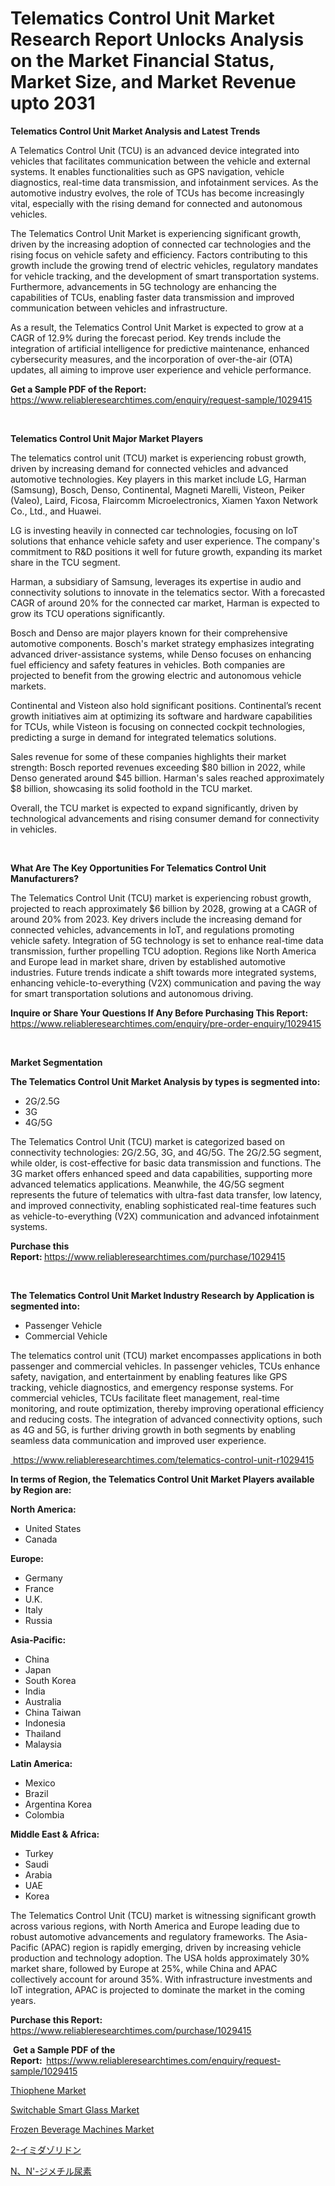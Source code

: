 <p><h1>Telematics Control Unit Market Research Report Unlocks Analysis on the Market Financial Status, Market Size, and Market Revenue upto 2031</h1></p><p><strong>Telematics Control Unit Market Analysis and Latest Trends</strong></p>
<p><p>A Telematics Control Unit (TCU) is an advanced device integrated into vehicles that facilitates communication between the vehicle and external systems. It enables functionalities such as GPS navigation, vehicle diagnostics, real-time data transmission, and infotainment services. As the automotive industry evolves, the role of TCUs has become increasingly vital, especially with the rising demand for connected and autonomous vehicles.</p><p>The Telematics Control Unit Market is experiencing significant growth, driven by the increasing adoption of connected car technologies and the rising focus on vehicle safety and efficiency. Factors contributing to this growth include the growing trend of electric vehicles, regulatory mandates for vehicle tracking, and the development of smart transportation systems. Furthermore, advancements in 5G technology are enhancing the capabilities of TCUs, enabling faster data transmission and improved communication between vehicles and infrastructure.</p><p>As a result, the Telematics Control Unit Market is expected to grow at a CAGR of 12.9% during the forecast period. Key trends include the integration of artificial intelligence for predictive maintenance, enhanced cybersecurity measures, and the incorporation of over-the-air (OTA) updates, all aiming to improve user experience and vehicle performance.</p></p>
<p><strong>Get a Sample PDF of the Report:&nbsp;</strong> <a href="https://www.reliableresearchtimes.com/enquiry/request-sample/1029415">https://www.reliableresearchtimes.com/enquiry/request-sample/1029415</a></p>
<p>&nbsp;</p>
<p><strong>Telematics Control Unit Major Market Players</strong></p>
<p><p>The telematics control unit (TCU) market is experiencing robust growth, driven by increasing demand for connected vehicles and advanced automotive technologies. Key players in this market include LG, Harman (Samsung), Bosch, Denso, Continental, Magneti Marelli, Visteon, Peiker (Valeo), Laird, Ficosa, Flaircomm Microelectronics, Xiamen Yaxon Network Co., Ltd., and Huawei.</p><p>LG is investing heavily in connected car technologies, focusing on IoT solutions that enhance vehicle safety and user experience. The company's commitment to R&D positions it well for future growth, expanding its market share in the TCU segment.</p><p>Harman, a subsidiary of Samsung, leverages its expertise in audio and connectivity solutions to innovate in the telematics sector. With a forecasted CAGR of around 20% for the connected car market, Harman is expected to grow its TCU operations significantly.</p><p>Bosch and Denso are major players known for their comprehensive automotive components. Bosch's market strategy emphasizes integrating advanced driver-assistance systems, while Denso focuses on enhancing fuel efficiency and safety features in vehicles. Both companies are projected to benefit from the growing electric and autonomous vehicle markets.</p><p>Continental and Visteon also hold significant positions. Continental’s recent growth initiatives aim at optimizing its software and hardware capabilities for TCUs, while Visteon is focusing on connected cockpit technologies, predicting a surge in demand for integrated telematics solutions.</p><p>Sales revenue for some of these companies highlights their market strength: Bosch reported revenues exceeding $80 billion in 2022, while Denso generated around $45 billion. Harman's sales reached approximately $8 billion, showcasing its solid foothold in the TCU market.</p><p>Overall, the TCU market is expected to expand significantly, driven by technological advancements and rising consumer demand for connectivity in vehicles.</p></p>
<p>&nbsp;</p>
<p><strong>What Are The Key Opportunities For Telematics Control Unit Manufacturers?</strong></p>
<p><p>The Telematics Control Unit (TCU) market is experiencing robust growth, projected to reach approximately $6 billion by 2028, growing at a CAGR of around 20% from 2023. Key drivers include the increasing demand for connected vehicles, advancements in IoT, and regulations promoting vehicle safety. Integration of 5G technology is set to enhance real-time data transmission, further propelling TCU adoption. Regions like North America and Europe lead in market share, driven by established automotive industries. Future trends indicate a shift towards more integrated systems, enhancing vehicle-to-everything (V2X) communication and paving the way for smart transportation solutions and autonomous driving.</p></p>
<p><strong>Inquire or Share Your Questions If Any Before Purchasing This Report:</strong> <a href="https://www.reliableresearchtimes.com/enquiry/pre-order-enquiry/1029415">https://www.reliableresearchtimes.com/enquiry/pre-order-enquiry/1029415</a></p>
<p>&nbsp;</p>
<p><strong>Market Segmentation</strong></p>
<p><strong>The Telematics Control Unit Market Analysis by types is segmented into:</strong></p>
<p><ul><li>2G/2.5G</li><li>3G</li><li>4G/5G</li></ul></p>
<p><p>The Telematics Control Unit (TCU) market is categorized based on connectivity technologies: 2G/2.5G, 3G, and 4G/5G. The 2G/2.5G segment, while older, is cost-effective for basic data transmission and functions. The 3G market offers enhanced speed and data capabilities, supporting more advanced telematics applications. Meanwhile, the 4G/5G segment represents the future of telematics with ultra-fast data transfer, low latency, and improved connectivity, enabling sophisticated real-time features such as vehicle-to-everything (V2X) communication and advanced infotainment systems.</p></p>
<p><strong>Purchase this Report:&nbsp;</strong><a href="https://www.reliableresearchtimes.com/purchase/1029415">https://www.reliableresearchtimes.com/purchase/1029415</a></p>
<p>&nbsp;</p>
<p><strong>The Telematics Control Unit Market Industry Research by Application is segmented into:</strong></p>
<p><ul><li>Passenger Vehicle</li><li>Commercial Vehicle</li></ul></p>
<p><p>The telematics control unit (TCU) market encompasses applications in both passenger and commercial vehicles. In passenger vehicles, TCUs enhance safety, navigation, and entertainment by enabling features like GPS tracking, vehicle diagnostics, and emergency response systems. For commercial vehicles, TCUs facilitate fleet management, real-time monitoring, and route optimization, thereby improving operational efficiency and reducing costs. The integration of advanced connectivity options, such as 4G and 5G, is further driving growth in both segments by enabling seamless data communication and improved user experience.</p></p>
<p><a href="https://www.reliableresearchtimes.com/telematics-control-unit-r1029415">&nbsp;https://www.reliableresearchtimes.com/telematics-control-unit-r1029415</a></p>
<p><strong>In terms of Region, the Telematics Control Unit Market Players available by Region are:</strong></p>
<p>
    <p> <strong> North America: </strong>
        <ul>
            <li>United States</li>
            <li>Canada</li>
        </ul>
        </p> 
    <p> <strong> Europe: </strong>
        <ul>
            <li>Germany</li>
            <li>France</li>
            <li>U.K.</li>
            <li>Italy</li>
            <li>Russia</li>
        </ul>
        </p> 
    <p> <strong> Asia-Pacific: </strong>
        <ul>
            <li>China</li>
            <li>Japan</li>
            <li>South Korea</li>
            <li>India</li>
            <li>Australia</li>
            <li>China Taiwan</li>
            <li>Indonesia</li>
            <li>Thailand</li>
            <li>Malaysia</li>
        </ul>
        </p> 
    <p> <strong> Latin America: </strong>
        <ul>
            <li>Mexico</li>
            <li>Brazil</li>
            <li>Argentina Korea</li>
            <li>Colombia</li>
        </ul>
        </p> 
    <p> <strong> Middle East & Africa: </strong>
        <ul>
            <li>Turkey</li>
            <li>Saudi</li>
            <li>Arabia</li>
            <li>UAE</li>
            <li>Korea</li>
        </ul>
    </p>
    </p>
<p><p>The Telematics Control Unit (TCU) market is witnessing significant growth across various regions, with North America and Europe leading due to robust automotive advancements and regulatory frameworks. The Asia-Pacific (APAC) region is rapidly emerging, driven by increasing vehicle production and technology adoption. The USA holds approximately 30% market share, followed by Europe at 25%, while China and APAC collectively account for around 35%. With infrastructure investments and IoT integration, APAC is projected to dominate the market in the coming years.</p></p>
<p><strong>Purchase this Report: </strong><a href="https://www.reliableresearchtimes.com/purchase/1029415">https://www.reliableresearchtimes.com/purchase/1029415</a></p>
<p>&nbsp;<strong>Get a Sample PDF of the Report:&nbsp;&nbsp;</strong><a href="https://www.reliableresearchtimes.com/enquiry/request-sample/1029415">https://www.reliableresearchtimes.com/enquiry/request-sample/1029415</a></p>
<p><strong></strong></p>
<p><p><a href="https://medium.com/@patricbguth07/the-thiophene-market-industry-provides-a-comprehensive-and-current-analysis-of-the-sector-d1e1e7dd52c2">Thiophene Market</a></p><p><a href="https://issuu.com/reportprime-2/docs/switchable-smart-glass-market-size-_4ed6e41376772e">Switchable Smart Glass Market</a></p><p><a href="https://www.linkedin.com/pulse/global-frozen-beverage-machines-market-focus-application-end-use-j4uqf?trackingId=bMNFEXjiSWiyGkKvxZ9q5g%3D%3D">Frozen Beverage Machines Market</a></p><p><a href="https://medium.com/@lindakreitz2023/%E3%82%B0%E3%83%AD%E3%83%BC%E3%83%90%E3%83%AB2-%E3%82%A4%E3%83%9F%E3%83%80%E3%82%BE%E3%83%AA%E3%83%89%E3%83%B3%E5%B8%82%E5%A0%B4%E5%88%86%E6%9E%90-%E4%B8%BB%E8%A6%81%E5%B8%82%E5%A0%B4%E3%83%88%E3%83%AC%E3%83%B3%E3%83%89%E3%81%A8%E4%BB%8A%E5%BE%8C%E3%81%AE%E4%BA%88%E6%B8%AC-2024%E5%B9%B4-2031%E5%B9%B4-1313b6400106">2-イミダゾリドン</a></p><p><a href="https://medium.com/@lindakreitz2023/n-n-dimethylurea-market-%E3%81%AF-%E3%82%B3%E3%82%B9%E3%83%88%E7%AE%A1%E7%90%86%E3%81%A8%E5%8A%B9%E7%8E%87%E5%90%91%E4%B8%8A%E3%82%92%E5%84%AA%E5%85%88%E3%81%97%E3%81%BE%E3%81%99-%E3%81%95%E3%82%89%E3%81%AB-%E5%A0%B1%E5%91%8A%E6%9B%B8%E3%81%AF%E5%B8%82%E5%A0%B4%E3%81%AE%E9%9C%80%E8%A6%81%E9%9D%A2%E3%81%A8%E4%BE%9B%E7%B5%A6%E9%9D%A2%E3%81%AE%E4%B8%A1%E6%96%B9%E3%82%92%E3%82%AB%E3%83%90%E3%83%BC%E3%81%97%E3%81%A6%E3%81%84%E3%81%BE%E3%81%99-n-n-dimethylurea-%E5%B8%82%E5%A0%B4%E3%81%AF-e7a8f1862fc7">N、N'-ジメチル尿素</a></p></p>